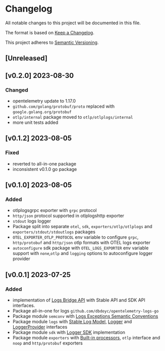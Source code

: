 # Changelog

All notable changes to this project will be documented in this file.

The format is based on [Keep a Changelog](https://keepachangelog.com/en/1.0.0/).

This project adheres to [Semantic Versioning](https://semver.org/spec/v2.0.0.html).

## [Unreleased]

## [v0.2.0] 2023-08-30

### Changed

- opentelemetry update to 1.17.0
- `github.com/golang/protobuf/proto` replaced with `google.golang.org/protobuf`
- `otlp/internal` package moved to `otlp/otlplogs/internal`
- more unit tests added

## [v0.1.2] 2023-08-05

### Fixed

- reverted to all-in-one package
- inconsistent v0.1.0 go package

## [v0.1.0] 2023-08-05

### Added

- otlplogsgrpc exporter with `grpc` protocol
- `http/json` protocol supported in otlplogshttp exporter
- `stdout` logs logger
- Package split into separate `otel`, `sdk`, `exporters/otlp/otlplogs` and `exporters/stdout/stdoutlogs` packages
- `OTEL_EXPORTER_OTLP_PROTOCOL` env variable to configure `grpc`, `http/protobuf` and `http/json` otlp formats with OTEL logs exporter
- `autoconfigure` sdk package with `OTEL_LOGS_EXPORTER` env variable support with `none`,`otlp` and `logging` options to autoconfigure logger provider

## [v0.0.1] 2023-07-25

### Added

- implementation of [Logs Bridge API](https://opentelemetry.io/docs/specs/otel/logs/bridge-api) with Stable API and SDK API interfaces.
- Package all-in-one for logs `github.com/dbdoyc/opentelemetry-logs-go`
- Package module `semconv` with [Logs Exceptions Semantic Conventions](https://opentelemetry.io/docs/specs/otel/logs/semantic_conventions/exceptions/#attributes)
- Package module `logs` with [Stable Log Model](https://opentelemetry.io/docs/specs/otel/logs/data-model), [Logger](https://opentelemetry.io/docs/specs/otel/logs/bridge-api/#logger) and [LoggerProvider](https://opentelemetry.io/docs/specs/otel/logs/bridge-api/#loggerprovider) interfaces
- Package module `sdk` with [Logger SDK](https://opentelemetry.io/docs/specs/otel/logs/sdk/) implementation
- Package module `exporters` with [Built-in processors](https://opentelemetry.io/docs/specs/otel/logs/sdk/#built-in-processors), `otlp` interface  and `noop` and `http/protobuf` exporters
